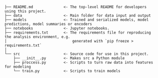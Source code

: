     ├── README.md              <- The top-level README for developers using this project.
    ├── data                   <- Main folder for data input and output
    ├── models                 <- Trained and serialized models, model predictions, model summaries or encoders
    ├── notebooks              <- Jupyter notebooks. 
    ├── requirements.txt       <- The requirements file for reproducing the analysis environment, e.g.
    │                              generated with `pip freeze > requirements.txt`
    │
    └── src                    <- Source code for use in this project.
        ├── __init__.py        <- Makes src a Python module
        ├── proccess.py        <- Scripts to turn raw data into features for modeling
        └── train.py           <- Scripts to train models